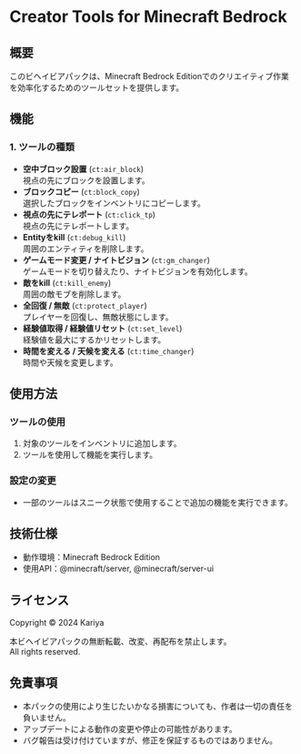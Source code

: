 # Creator Tools for Minecraft Bedrock

## 概要
このビヘイビアパックは、Minecraft Bedrock Editionでのクリエイティブ作業を効率化するためのツールセットを提供します。

## 機能
### 1. ツールの種類
- **空中ブロック設置** (`ct:air_block`)  
  視点の先にブロックを設置します。
- **ブロックコピー** (`ct:block_copy`)  
  選択したブロックをインベントリにコピーします。
- **視点の先にテレポート** (`ct:click_tp`)  
  視点の先にテレポートします。
- **Entityをkill** (`ct:debug_kill`)  
  周囲のエンティティを削除します。
- **ゲームモード変更 / ナイトビジョン** (`ct:gm_changer`)  
  ゲームモードを切り替えたり、ナイトビジョンを有効化します。
- **敵をkill** (`ct:kill_enemy`)  
  周囲の敵モブを削除します。
- **全回復 / 無敵** (`ct:protect_player`)  
  プレイヤーを回復し、無敵状態にします。
- **経験値取得 / 経験値リセット** (`ct:set_level`)  
  経験値を最大にするかリセットします。
- **時間を変える / 天候を変える** (`ct:time_changer`)  
  時間や天候を変更します。

## 使用方法
### ツールの使用
1. 対象のツールをインベントリに追加します。
2. ツールを使用して機能を実行します。

### 設定の変更
- 一部のツールはスニーク状態で使用することで追加の機能を実行できます。

## 技術仕様
- 動作環境：Minecraft Bedrock Edition
- 使用API：@minecraft/server, @minecraft/server-ui

## ライセンス
Copyright © 2024 Kariya

本ビヘイビアパックの無断転載、改変、再配布を禁止します。  
All rights reserved.

## 免責事項
- 本パックの使用により生じたいかなる損害についても、作者は一切の責任を負いません。
- アップデートによる動作の変更や停止の可能性があります。
- バグ報告は受け付けていますが、修正を保証するものではありません。